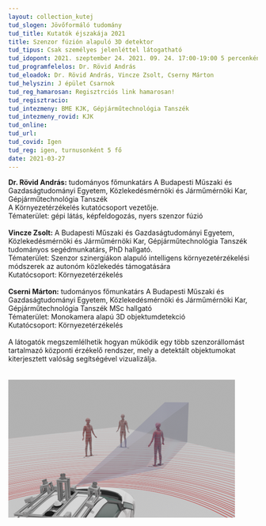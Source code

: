 ```yaml
---
layout: collection_kutej
tud_slogen: Jövőformáló tudomány
tud_title: Kutatók éjszakája 2021
title: Szenzor fúzión alapuló 3D detektor
tud_tipus: Csak személyes jelenléttel látogatható
tud_idopont: 2021. szeptember 24. 2021. 09. 24. 17:00-19:00 5 percenként,
tud_programfelelos: Dr. Rövid András
tud_eloadok: Dr. Rövid András, Vincze Zsolt, Cserny Márton 
tud_helyszin: J épület Csarnok 
tud_reg_hamarosan: Regisztrciós link hamarosan!
tud_regisztracio:
tud_intezmeny: BME KJK, Gépjárműtechnológia Tanszék
tud_intezmeny_rovid: KJK
tud_online:
tud_url:
tud_covid: Igen
tud_reg: igen, turnusonként 5 fő
date: 2021-03-27
---
```

<b>Dr. Rövid András:</b> tudományos főmunkatárs
A Budapesti Műszaki és Gazdaságtudományi Egyetem, Közlekedésmérnöki és Járműmérnöki Kar, Gépjárműtechnológia Tanszék<br> 
A Környezetérzékelés kutatócsoport vezetője. <br>
Tématerület: gépi látás, képfeldogozás, nyers szenzor fúzió
<br><br>
<b>Vincze Zsolt:</b> A Budapesti Műszaki és Gazdaságtudományi Egyetem, Közlekedésmérnöki és Járműmérnöki Kar, Gépjárműtechnológia Tanszék
tudományos segédmunkatárs, PhD hallgató. <br>
Tématerület: Szenzor szinergiákon alapuló intelligens környezetérzékelési módszerek az autonóm közlekedés támogatására<br>
Kutatócsoport: Környezetérzékelés
<br><br>
<b>Cserni Márton:</b> tudományos főmunkatárs
A Budapesti Műszaki és Gazdaságtudományi Egyetem, Közlekedésmérnöki és Járműmérnöki Kar, Gépjárműtechnológia Tanszék
MSc hallgató<br>
Tématerület: Monokamera alapú 3D objektumdetekció<br>
Kutatócsoport: Környezetérzékelés
<br><br>
A látogatók megszemlélhetik hogyan működik egy több szenzorállomást tartalmazó központi érzékelő rendszer, mely a detektált objektumokat kiterjesztett valóság segítségével vizualizálja.   
<br><br>
<img src="images/perception.png" max-width="500" class="center"> 

